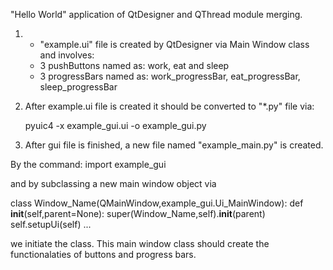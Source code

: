 "Hello World" application of QtDesigner and QThread module merging.

1) - "example.ui" file is created by QtDesigner via Main Window class and involves:
    - 3 pushButtons named as: work, eat and sleep
    - 3 progressBars named as: work_progressBar, eat_progressBar, sleep_progressBar
  
2) After example.ui file is created it should be converted to "*.py" file via:

    pyuic4 -x example_gui.ui -o example_gui.py
    
3) After gui file is finished, a new file named "example_main.py" is created. 

By the command: 
    import example_gui
    
and by subclassing a new main window object via
  
  class Window_Name(QMainWindow,example_gui.Ui_MainWindow):
      def __init__(self,parent=None):
          super(Window_Name,self).__init__(parent)
          self.setupUi(self)
...

we initiate the class. This main window class should create the functionalaties of buttons and progress bars. 
